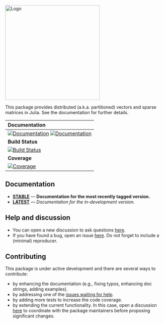 




<img src="https://github.com/PartitionedArrays/PartitionedArrays.jl/raw/master/assets/logo.png" width="300" title="Logo">


This package provides distributed (a.k.a. partitioned) vectors and sparse matrices in Julia. See the documentation for further details.

| **Documentation** |
|:------------ |
| [![Documentation](https://img.shields.io/badge/docs-stable-blue)](https://PartitionedArrays.github.io/PartitionedArrays.jl/stable) [![Documentation](https://img.shields.io/badge/docs-latest-blue)](https://PartitionedArrays.github.io/PartitionedArrays.jl/dev) |
|**Build Status** |
| [![Build Status](https://github.com/PartitionedArrays/PartitionedArrays.jl/workflows/CI/badge.svg)](https://github.com/PartitionedArrays/PartitionedArrays.jl/actions) |
|**Coverage** |
| [![Coverage](https://codecov.io/gh/PartitionedArrays/PartitionedArrays.jl/branch/master/graph/badge.svg)](https://codecov.io/gh/PartitionedArrays/PartitionedArrays.jl)|



## Documentation

- [**STABLE**](https://PartitionedArrays.github.io/PartitionedArrays.jl/stable) &mdash; **Documentation for the most recently tagged version.**
- [**LATEST**](https://PartitionedArrays.github.io/PartitionedArrays.jl/dev) &mdash; *Documentation for the in-development version.*

## Help and discussion

- You can open a new discussion to ask questions [here](https://github.com/PartitionedArrays/PartitionedArrays.jl/discussions).
- If you have found a bug, open an issue [here](https://github.com/PartitionedArrays/PartitionedArrays.jl/issues). Do not forget to include a (minimal) reproducer.

## Contributing

This package is under active development and there are several ways to contribute:

- by enhancing the documentation (e.g., fixing typos, enhancing doc strings, adding examples).
- by addressing one of the [issues waiting for help](https://github.com/PartitionedArrays/PartitionedArrays.jl/labels/help%20wanted).
- by adding more tests to increase the code coverage.
- by extending the current functionality. In this case, open a discussion [here](https://github.com/PartitionedArrays/PartitionedArrays.jl/discussions) to coordinate with the package maintainers before proposing significant changes.

